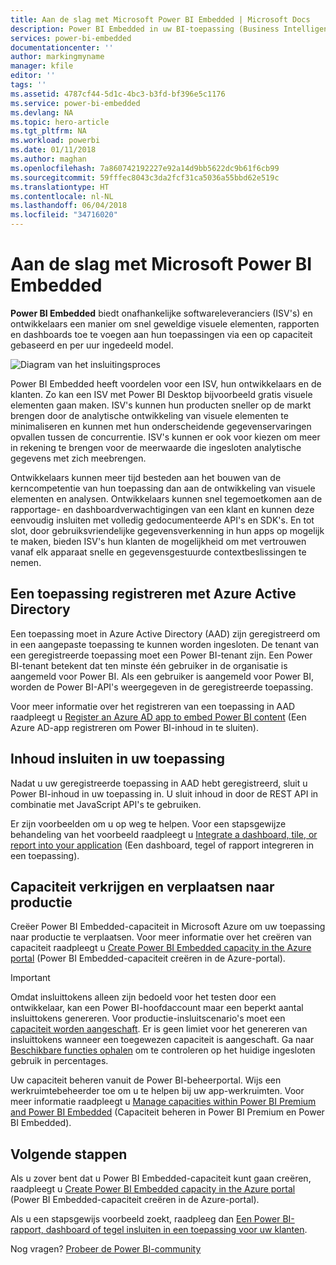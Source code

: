 ```yaml
---
title: Aan de slag met Microsoft Power BI Embedded | Microsoft Docs
description: Power BI Embedded in uw BI-toepassing (Business Intelligence)
services: power-bi-embedded
documentationcenter: ''
author: markingmyname
manager: kfile
editor: ''
tags: ''
ms.assetid: 4787cf44-5d1c-4bc3-b3fd-bf396e5c1176
ms.service: power-bi-embedded
ms.devlang: NA
ms.topic: hero-article
ms.tgt_pltfrm: NA
ms.workload: powerbi
ms.date: 01/11/2018
ms.author: maghan
ms.openlocfilehash: 7a860742192227e92a14d9bb5622dc9b61f6cb99
ms.sourcegitcommit: 59fffec8043c3da2fcf31ca5036a55bbd62e519c
ms.translationtype: HT
ms.contentlocale: nl-NL
ms.lasthandoff: 06/04/2018
ms.locfileid: "34716020"
---
```

# <a name="get-started-with-microsoft-power-bi-embedded"></a>Aan de slag met Microsoft Power BI Embedded

**Power BI Embedded** biedt onafhankelijke softwareleveranciers (ISV's) en ontwikkelaars een manier om snel geweldige visuele elementen, rapporten en dashboards toe te voegen aan hun toepassingen via een op capaciteit gebaseerd en per uur ingedeeld model.

![Diagram van het insluitingsproces](media/get-started/introduction.png)

Power BI Embedded heeft voordelen voor een ISV, hun ontwikkelaars en de klanten. Zo kan een ISV met Power BI Desktop bijvoorbeeld gratis visuele elementen gaan maken. ISV's kunnen hun producten sneller op de markt brengen door de analytische ontwikkeling van visuele elementen te minimaliseren en kunnen met hun onderscheidende gegevenservaringen opvallen tussen de concurrentie. ISV's kunnen er ook voor kiezen om meer in rekening te brengen voor de meerwaarde die ingesloten analytische gegevens met zich meebrengen.

Ontwikkelaars kunnen meer tijd besteden aan het bouwen van de kerncompetentie van hun toepassing dan aan de ontwikkeling van visuele elementen en analysen. Ontwikkelaars kunnen snel tegemoetkomen aan de rapportage- en dashboardverwachtigingen van een klant en kunnen deze eenvoudig insluiten met volledig gedocumenteerde API's en SDK's. En tot slot, door gebruiksvriendelijke gegevensverkenning in hun apps op mogelijk te maken, bieden ISV's hun klanten de mogelijkheid om met vertrouwen vanaf elk apparaat snelle en gegevensgestuurde contextbeslissingen te nemen.

## <a name="register-an-application-within-azure-active-directory"></a>Een toepassing registreren met Azure Active Directory

Een toepassing moet in Azure Active Directory (AAD) zijn geregistreerd om in een aangepaste toepassing te kunnen worden ingesloten. De tenant van een geregistreerde toepassing moet een Power BI-tenant zijn. Een Power BI-tenant betekent dat ten minste één gebruiker in de organisatie is aangemeld voor Power BI. Als een gebruiker is aangemeld voor Power BI, worden de Power BI-API's weergegeven in de geregistreerde toepassing.

Voor meer informatie over het registreren van een toepassing in AAD raadpleegt u [Register an Azure AD app to embed Power BI content](https://powerbi.microsoft.com/documentation/powerbi-developer-register-app/) (Een Azure AD-app registreren om Power BI-inhoud in te sluiten).

## <a name="embed-content-in-your-application"></a>Inhoud insluiten in uw toepassing

Nadat u uw geregistreerde toepassing in AAD hebt geregistreerd, sluit u Power BI-inhoud in uw toepassing in. U sluit inhoud in door de REST API in combinatie met JavaScript API's te gebruiken.

Er zijn voorbeelden om u op weg te helpen. Voor een stapsgewijze behandeling van het voorbeeld raadpleegt u [Integrate a dashboard, tile, or report into your application](https://powerbi.microsoft.com/documentation/powerbi-developer-embed-sample-app-owns-data/) (Een dashboard, tegel of rapport integreren in een toepassing).

## <a name="get-capacity-and-move-to-production"></a>Capaciteit verkrijgen en verplaatsen naar productie

Creëer Power BI Embedded-capaciteit in Microsoft Azure om uw toepassing naar productie te verplaatsen. Voor meer informatie over het creëren van capaciteit raadpleegt u [Create Power BI Embedded capacity in the Azure portal](create-capacity.md) (Power BI Embedded-capaciteit creëren in de Azure-portal).

> [!IMPORTANT]
> Omdat insluittokens alleen zijn bedoeld voor het testen door een ontwikkelaar, kan een Power BI-hoofdaccount maar een beperkt aantal insluittokens genereren. Voor productie-insluitscenario's moet een [capaciteit worden aangeschaft](https://docs.microsoft.com/power-bi/developer/embedded-faq#technical). Er is geen limiet voor het genereren van insluittokens wanneer een toegewezen capaciteit is aangeschaft. Ga naar [Beschikbare functies ophalen](https://msdn.microsoft.com/en-us/library/mt846473.aspx) om te controleren op het huidige ingesloten gebruik in percentages.

Uw capaciteit beheren vanuit de Power BI-beheerportal. Wijs een werkruimtebeheerder toe om u te helpen bij uw app-werkruimten. Voor meer informatie raadpleegt u [Manage capacities within Power BI Premium and Power BI Embedded](https://powerbi.microsoft.com/documentation/powerbi-admin-premium-manage/) (Capaciteit beheren in Power BI Premium en Power BI Embedded).

## <a name="next-steps"></a>Volgende stappen

Als u zover bent dat u Power BI Embedded-capaciteit kunt gaan creëren, raadpleegt u [Create Power BI Embedded capacity in the Azure portal](create-capacity.md) (Power BI Embedded-capaciteit creëren in de Azure-portal).

Als u een stapsgewijs voorbeeld zoekt, raadpleeg dan [Een Power BI-rapport, dashboard of tegel insluiten in een toepassing voor uw klanten](https://powerbi.microsoft.com/documentation/powerbi-developer-embed-sample-app-owns-data/).

Nog vragen? [Probeer de Power BI-community](http://community.powerbi.com/)
